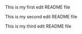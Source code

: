 This is my first edit README file

This is my second edit README file

This is my third edit README file
